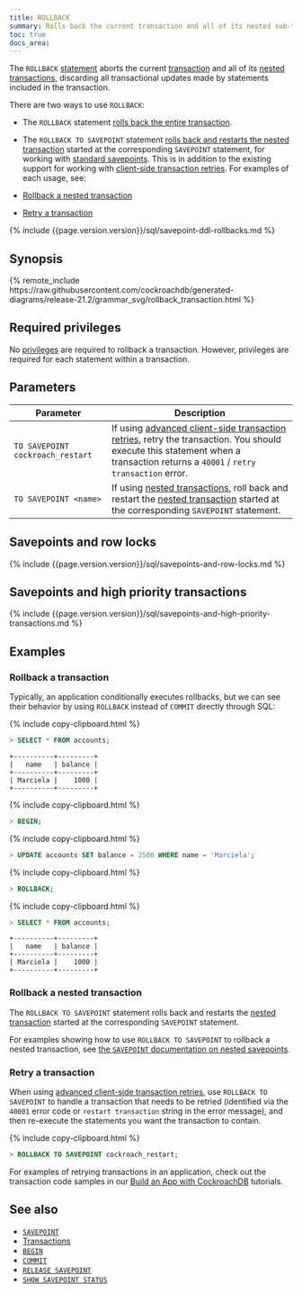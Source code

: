 ```yaml
---
title: ROLLBACK
summary: Rolls back the current transaction and all of its nested sub-transactions, discarding all transactional updates made by statements inside the transaction.
toc: true
docs_area: 
---
```


The `ROLLBACK` [statement](sql-statements.html) aborts the current [transaction](transactions.html) and all of its [nested transactions](transactions.html#nested-transactions), discarding all transactional updates made by statements included in the transaction.

There are two ways to use `ROLLBACK`:

- The `ROLLBACK` statement [rolls back the entire transaction](#rollback-a-transaction).

-  The `ROLLBACK TO SAVEPOINT` statement [rolls back and restarts the nested transaction](#rollback-a-nested-transaction) started at the corresponding `SAVEPOINT` statement, for working with [standard savepoints](savepoint.html#savepoints-for-nested-transactions).  This is in addition to the existing support for working with [client-side transaction retries](transactions.html#client-side-intervention).  For examples of each usage, see:

  - [Rollback a nested transaction](#rollback-a-nested-transaction)
  - [Retry a transaction](#retry-a-transaction)

{% include {{page.version.version}}/sql/savepoint-ddl-rollbacks.md %}

## Synopsis

<div>
{% remote_include https://raw.githubusercontent.com/cockroachdb/generated-diagrams/release-21.2/grammar_svg/rollback_transaction.html %}
</div>

## Required privileges

No [privileges](authorization.html#assign-privileges) are required to rollback a transaction. However, privileges are required for each statement within a transaction.

## Parameters

 Parameter | Description
-----------|-------------
 `TO SAVEPOINT cockroach_restart` | If using [advanced client-side transaction retries](advanced-client-side-transaction-retries.html), retry the transaction. You should execute this statement when a transaction returns a `40001` / `retry transaction` error.
 `TO SAVEPOINT <name>` | If using [nested transactions](savepoint.html#savepoints-for-nested-transactions), roll back and restart the [nested transaction](transactions.html#nested-transactions) started at the corresponding `SAVEPOINT` statement.

## Savepoints and row locks

{% include {{page.version.version}}/sql/savepoints-and-row-locks.md %}

## Savepoints and high priority transactions

{% include {{page.version.version}}/sql/savepoints-and-high-priority-transactions.md %}

## Examples

### Rollback a transaction

Typically, an application conditionally executes rollbacks, but we can see their behavior by using `ROLLBACK` instead of `COMMIT` directly through SQL:

{% include copy-clipboard.html %}
~~~ sql
> SELECT * FROM accounts;
~~~

~~~
+----------+---------+
|   name   | balance |
+----------+---------+
| Marciela |    1000 |
+----------+---------+
~~~

{% include copy-clipboard.html %}
~~~ sql
> BEGIN;
~~~

{% include copy-clipboard.html %}
~~~ sql
> UPDATE accounts SET balance = 2500 WHERE name = 'Marciela';
~~~

{% include copy-clipboard.html %}
~~~ sql
> ROLLBACK;
~~~

{% include copy-clipboard.html %}
~~~ sql
> SELECT * FROM accounts;
~~~

~~~
+----------+---------+
|   name   | balance |
+----------+---------+
| Marciela |    1000 |
+----------+---------+
~~~

### Rollback a nested transaction

The `ROLLBACK TO SAVEPOINT` statement rolls back and restarts the [nested transaction](transactions.html#nested-transactions) started at the corresponding `SAVEPOINT` statement.

For examples showing how to use `ROLLBACK TO SAVEPOINT` to rollback a nested transaction, see [the `SAVEPOINT` documentation on nested savepoints](savepoint.html#savepoints-for-nested-transactions).

### Retry a transaction

When using [advanced client-side transaction retries](advanced-client-side-transaction-retries.html), use `ROLLBACK TO SAVEPOINT` to handle a transaction that needs to be retried (identified via the `40001` error code or `restart transaction` string in the error message), and then re-execute the statements you want the transaction to contain.

{% include copy-clipboard.html %}
~~~ sql
> ROLLBACK TO SAVEPOINT cockroach_restart;
~~~

For examples of retrying transactions in an application, check out the transaction code samples in our [Build an App with CockroachDB](example-apps.html) tutorials.

## See also

- [`SAVEPOINT`](savepoint.html)
- [Transactions](transactions.html)
- [`BEGIN`](begin-transaction.html)
- [`COMMIT`](commit-transaction.html)
- [`RELEASE SAVEPOINT`](release-savepoint.html)
- [`SHOW SAVEPOINT STATUS`](show-savepoint-status.html)
